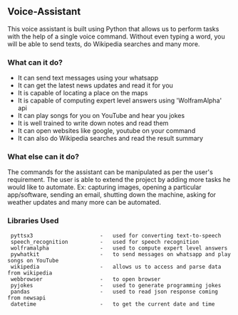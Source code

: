 ## Voice-Assistant

This voice assistant is built using Python that allows us to perform tasks with the help of a single voice command.
Without even typing a word, you will be able to send texts, do Wikipedia searches and many more.

### What can it do?

* It can send text messages using your whatsapp
* It can get the latest news updates and read it for you
* It is capable of locating a place on the maps
* It is capable of computing expert level answers using 'WolframAlpha' api 
* It can play songs for you on YouTube and hear you jokes
* It is well trained to write down notes and read them
* It can open websites like google, youtube on your command
* It can also do Wikipedia searches and read the result summary 


### What else can it do?

The commands for the assistant can be manipulated as per the user's requirement.
The user is able to extend the project by adding more tasks he would like to automate.
Ex: capturing images, opening a particular app/software, sending an email, shutting down the machine,
asking for weather updates and many more can be automated.


### Libraries Used

```
 pyttsx3                     -   used for converting text-to-speech                
 speech_recognition          -   used for speech recognition
 wolframalpha                -   used to compute expert level answers
 pywhatkit                   -   to send messages on whatsapp and play songs on YouTube
 wikipedia                   -   allows us to access and parse data from wikipedia
 webbrowser                  -   to open browser
 pyjokes                     -   used to generate programming jokes
 pandas                      -   used to read json response coming from newsapi
 datetime                    -   to get the current date and time
```
